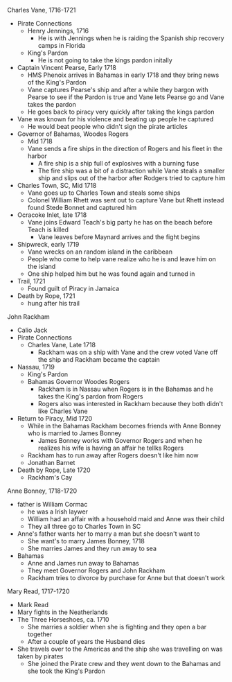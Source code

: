 Charles Vane, 1716-1721
- Pirate Connections
	- Henry Jennings, 1716
		- He is with Jennings when he is raiding the Spanish ship recovery camps in Florida
	- King's Pardon 
		- He is not going to take the kings pardon initally
- Captain Vincent Pearse, Early 1718 
	- HMS Phenoix arrives in Bahamas in early 1718 and they bring news of the King's Pardon
	- Vane captures Pearse's ship and after a while they bargon with Pearse to see if the Pardon is true and Vane lets Pearse go and Vane takes the pardon 
	- He goes back to piracy very quickly after taking the kings pardon 
- Vane was known for his violence and beating up people he captured 
	- He would beat people who didn't sign the pirate articles 
- Governor of Bahamas, Woodes Rogers
	- Mid 1718 
	- Vane sends a fire ships in the direction of Rogers and his fleet in the harbor 
		- A fire ship is a ship full of explosives with a burning fuse 
		- The fire ship was a bit of a distraction while Vane steals a smaller ship and slips out of the harbor after Rodgers tried to capture him 
- Charles Town, SC, Mid 1718 
	- Vane goes up to Charles Town and steals some ships 
	- Colonel William Rhett was sent out to capture Vane but Rhett instead found Stede Bonnet and captured him 
- Ocracoke Inlet, late 1718 
	- Vane joins Edward Teach's big party he has on the beach before Teach is killed 
		- Vane leaves before Maynard arrives and the fight begins 
- Shipwreck, early 1719 
	- Vane wrecks on an random island in the caribbean 
	- People who come to help vane realize who he is and leave him on the island 
	- One ship helped him but he was found again and turned in 
- Trail, 1721 
	- Found guilt of Piracy in Jamaica 
- Death by Rope, 1721 
	- hung after his trail 

John Rackham
- Calio Jack 
- Pirate Connections 
	- Charles Vane, Late 1718 
		- Rackham was on a ship with Vane and the crew voted Vane off the ship and Rackham became the captain 
- Nassau, 1719
	- King's Pardon 
	- Bahamas Governor Woodes Rogers 
		- Rackham is in Nassau when Rogers is in the Bahamas and he takes the King's pardon from Rogers 
		- Rogers also was interested in Rackham because they both didn't like Charles Vane 
- Return to Piracy, Mid 1720 
	- While in the Bahamas Rackham becomes friends with Anne Bonney who is married to James Bonney 
		- James Bonney works with Governor Rogers and when he realizes his wife is having an affair he tellks Rogers 
	- Rackham has to run away after Rogers doesn't like him now 
	- Jonathan Barnet 
- Death by Rope, Late 1720 
	- Rackham's Cay 

Anne Bonney, 1718-1720
- father is William Cormac 
	- he was a Irish laywer 
	- William had an affair with a household maid and Anne was their child 
	- They all three go to Charles Town in SC 
- Anne's father wants her to marry a man but she doesn't want to 
	- She want's to marry James Bonney, 1718 
	- She marries James and they run away to sea 
- Bahamas
	- Anne and James run away to Bahamas 
	- They meet Governor Rogers and John Rackham 
	- Rackham tries to divorce by purchase for Anne but that doesn't work 

Mary Read, 1717-1720 
- Mark Read 
- Mary fights in the Neatherlands 
- The Three Horseshoes, ca. 1710 
	- She marries a soldier when she is fighting and they open a bar together 
	- After a couple of years the Husband dies 
- She travels over to the Americas and the ship she was travelling on was taken by pirates 
	- She joined the Pirate crew and they went down to the Bahamas and she took the King's Pardon 

